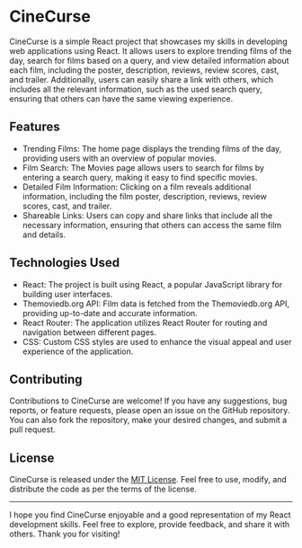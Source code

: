 # CineCurse

CineCurse is a simple React project that showcases my skills in developing web
applications using React. It allows users to explore trending films of the day,
search for films based on a query, and view detailed information about each
film, including the poster, description, reviews, review scores, cast, and
trailer. Additionally, users can easily share a link with others, which includes
all the relevant information, such as the used search query, ensuring that
others can have the same viewing experience.

## Features

- Trending Films: The home page displays the trending films of the day,
  providing users with an overview of popular movies.
- Film Search: The Movies page allows users to search for films by entering a
  search query, making it easy to find specific movies.
- Detailed Film Information: Clicking on a film reveals additional information,
  including the film poster, description, reviews, review scores, cast, and
  trailer.
- Shareable Links: Users can copy and share links that include all the necessary
  information, ensuring that others can access the same film and details.

## Technologies Used

- React: The project is built using React, a popular JavaScript library for
  building user interfaces.
- Themoviedb.org API: Film data is fetched from the Themoviedb.org API,
  providing up-to-date and accurate information.
- React Router: The application utilizes React Router for routing and navigation
  between different pages.
- CSS: Custom CSS styles are used to enhance the visual appeal and user
  experience of the application.

## Contributing

Contributions to CineCurse are welcome! If you have any suggestions, bug
reports, or feature requests, please open an issue on the GitHub repository. You
can also fork the repository, make your desired changes, and submit a pull
request.

## License

CineCurse is released under the
[MIT License](https://opensource.org/licenses/MIT). Feel free to use, modify,
and distribute the code as per the terms of the license.

---

I hope you find CineCurse enjoyable and a good representation of my React
development skills. Feel free to explore, provide feedback, and share it with
others. Thank you for visiting!
